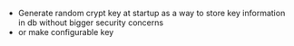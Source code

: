 - Generate random crypt key at startup as a way to store key information in db without bigger security concerns
- or make configurable key 